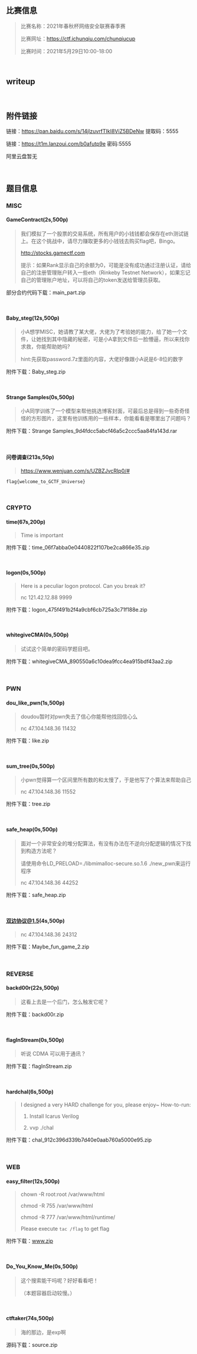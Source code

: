 ## 比赛信息

> 比赛名称：2021年春秋杯网络安全联赛春季赛
>
> 比赛网址：https://ctf.ichunqiu.com/chunqiucup
>
> 比赛时间：2021年5月29日10:00-18:00

<br/>

## writeup

<br/>

## 附件链接

链接：https://pan.baidu.com/s/14jlzuvrfTIkI8ViZ5BDeNw 提取码：5555

链接：https://t1m.lanzoui.com/b0afutp9e 密码:5555

阿里云盘暂无

<br/>

## 题目信息

### MISC

#### GameContract(2s,500p)

> 我们模拟了一个股票的交易系统，所有用户的小钱钱都会保存在eth测试链上。在这个挑战中，请尽力赚取更多的小钱钱去购买flag吧，Bingo。
>
> http://stocks.gamectf.com
>
> 提示：如果Rank显示自己的余额为0，可能是没有成功通过注册认证，请给自己的注册管理账户转入一些eth（Rinkeby Testnet Network），如果忘记自己的管理账户地址，可以将自己的token发送给管理员获取。

部分合约代码下载：main_part.zip

<br/>

#### Baby_steg(12s,500p)

> 小A想学MISC，她请教了某大佬，大佬为了考验她的能力，给了她一个文件，让她找到其中隐藏的秘密，可是小A拿到文件后一脸懵逼，所以来找你求救，你能帮助她吗?
>
> hint:先获取password.7z里面的内容，大佬好像跟小A说是6-8位的数字

附件下载：Baby_steg.zip

<br/>

#### Strange Samples(0s,500p)

> 小A同学训练了一个模型来帮他挑选博客封面，可最后总是得到一些奇奇怪怪的方形图片，这里有他训练用的一些样本，你能看看是哪里出了问题吗？

附件下载：Strange Samples_9d4fdcc5abcf46a5c2ccc5aa84fa143d.rar

<br/>

#### 问卷调查(213s,50p)

> https://www.wenjuan.com/s/UZBZJvcRIp0/#

```
flag{welcome_to_GCTF_Universe}
```

<br/>

### CRYPTO

#### time(67s,200p)

> Time is important

附件下载：time_06f7abba0e0440822f107be2ca866e35.zip

<br/>

#### logon(0s,500p)

> Here is a peculiar logon protocol. Can you break it?
>
> nc 121.42.12.88 9999

附件下载：logon_475f491b2f4a9cbf6cb725a3c71f188e.zip

<br/>

#### whitegiveCMA(0s,500p)

> 试试这个简单的密码学题目吧。

附件下载：whitegiveCMA_890550a6c10dea9fcc4ea915bdf43aa2.zip

<br/>

### PWN

#### dou_like_pwn(1s,500p)

> doudou暂时对pwn失去了信心你能帮他找回信心么
>
> nc 47.104.148.36 11432

附件下载：like.zip

<br/>

#### sum_tree(0s,500p)

> 小pwn觉得算一个区间里所有数的和太慢了，于是他写了个算法来帮助自己
>
> nc 47.104.148.36 11552

附件下载：tree.zip

<br/>

#### safe_heap(0s,500p)

> 面对一个非常安全的堆分配算法，有没有办法在不逆向分配逻辑的情况下找到构造方法呢？
>
> 请使用命令LD_PRELOAD=./libmimalloc-secure.so.1.6 ./new_pwn来运行程序
>
> nc 47.104.148.36 44252

附件下载：safe_heap.zip

<br/>

#### 双边协议@1.5(4s,500p)

> nc 47.104.148.36 24312

附件下载：Maybe_fun_game_2.zip

<br/>

### REVERSE

#### backd00r(22s,500p)

> 这看上去是一个后门，怎么触发它呢？

附件下载：backd00r.zip

<br/>

#### flagInStream(0s,500p)

> 听说 CDMA 可以用于通讯？

附件下载：flagInStream.zip

<br/>

#### hardchal(6s,500p)

> I designed a very HARD challenge for you, please enjoy~
> How-to-run:
>
> 1. Install Icarus Verilog
>
> 2. vvp ./chal

附件下载：chal_912c396d339b7d40e0aab760a5000e95.zip

<br/>

### WEB

#### easy_filter(12s,500p)

> chown -R root:root /var/www/html
>
> chmod -R 755 /var/www/html
>
> chmod -R 777 /var/www/html/runtime/
>
> Please execute `tac /flag` to get flag

附件下载：www.zip

<br/>

#### Do_You_Know_Me(0s,500p)

> 这个搜索能干吗呢？好好看看吧！
>
> （本题容器启动较慢。）

<br/>

#### ctftaker(74s,500p)

> 海的那边，是exp啊

源码下载：source.zip

